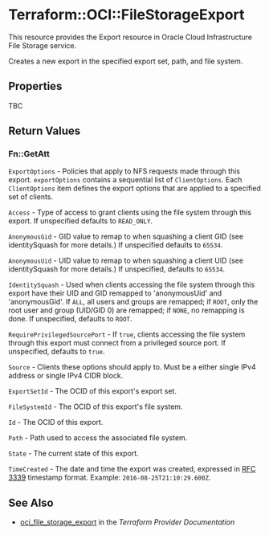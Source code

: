 # Terraform::OCI::FileStorageExport

This resource provides the Export resource in Oracle Cloud Infrastructure File Storage service.

Creates a new export in the specified export set, path, and
file system.

## Properties

TBC

## Return Values

### Fn::GetAtt

`ExportOptions` - Policies that apply to NFS requests made through this export. `exportOptions` contains a sequential list of `ClientOptions`. Each `ClientOptions` item defines the export options that are applied to a specified set of clients.

`Access` - Type of access to grant clients using the file system through this export. If unspecified defaults to `READ_ONLY`.

`AnonymousGid` - GID value to remap to when squashing a client GID (see identitySquash for more details.) If unspecified defaults to `65534`.

`AnonymousUid` - UID value to remap to when squashing a client UID (see identitySquash for more details.) If unspecified, defaults to `65534`.

`IdentitySquash` - Used when clients accessing the file system through this export have their UID and GID remapped to 'anonymousUid' and 'anonymousGid'. If `ALL`, all users and groups are remapped; if `ROOT`, only the root user and group (UID/GID 0) are remapped; if `NONE`, no remapping is done. If unspecified, defaults to `ROOT`.

`RequirePrivilegedSourcePort` - If `true`, clients accessing the file system through this export must connect from a privileged source port. If unspecified, defaults to `true`.

`Source` - Clients these options should apply to. Must be a either single IPv4 address or single IPv4 CIDR block.

`ExportSetId` - The OCID of this export's export set.

`FileSystemId` - The OCID of this export's file system.

`Id` - The OCID of this export.

`Path` - Path used to access the associated file system.

`State` - The current state of this export.

`TimeCreated` - The date and time the export was created, expressed in [RFC 3339](https://tools.ietf.org/rfc/rfc3339) timestamp format.  Example: `2016-08-25T21:10:29.600Z`.

## See Also

* [oci_file_storage_export](https://www.terraform.io/docs/providers/oci/r/file_storage_export.html) in the _Terraform Provider Documentation_